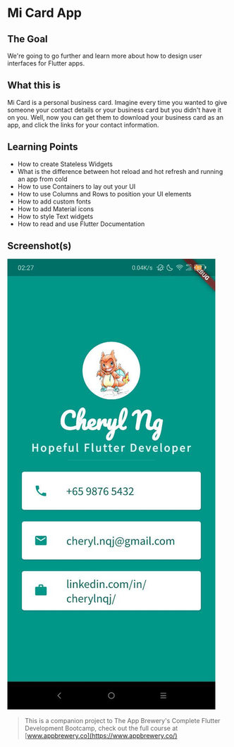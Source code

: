 # Mi Card App

## The Goal

We're going to go further and learn more about how to design user interfaces for Flutter apps.

## What this is

Mi Card is a personal business card. Imagine every time you wanted to give someone your contact details or your business card but you didn't have it on you. Well, now you can get them to download your business card as an app, and click the links for your contact information.

## Learning Points

* How to create Stateless Widgets
* What is the difference between hot reload and hot refresh and running an app from cold
* How to use Containers to lay out your UI
* How to use Columns and Rows to position your UI elements
* How to add custom fonts
* How to add Material icons
* How to style Text widgets
* How to read and use Flutter Documentation

## Screenshot(s)
![Screenshot](/images/screenshot.jpg)

>This is a companion project to The App Brewery's Complete Flutter Development Bootcamp, check out the full course at [www.appbrewery.co](https://www.appbrewery.co/)
